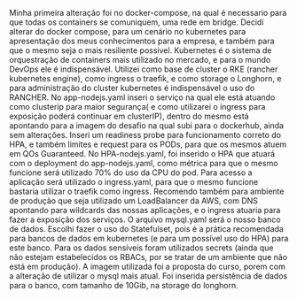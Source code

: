 Minha primeira alteração foi no docker-compose, na qual é necessario para que todas os containers se comuniquem, uma rede em bridge.
Decidi alterar do docker compose, para um cenário no kubernetes para apresentação dos meus conhecimentos para a empresa, e também para que o mesmo seja o mais resiliente possivel.
Kubernetes é o sistema de orquestração de containers mais utilizado no mercado, e para o mundo DevOps ele é indispensável.
Utilizei como base de cluster o RKE (rancher kubernetes engine), como ingress o traefik, e como storage o Longhorn, e para administração do cluster kubernetes é indispensável o uso do RANCHER.
No app-nodejs.yaml inseri o serviço na qual ele está atuando como clusterip para maior segurança( e como utilizarei o ingress para exposição poderá continuar em clusterIP), dentro do mesmo está apontando para a imagem do desafio na qual subi para o dockerhub, ainda sem alterações. Inseri um readiness probe para funcionamento correto do HPA, e também limites e request para os PODs, para que os mesmos atuem em QOs Guaranteed.
No HPA-nodejs.yaml, foi inserido o HPA que atuará com o deployment do app-nodejs.yaml, como métrica para que o mesmo funcione será utilizado 70% do uso da CPU do pod.
Para acesso a aplicação será utilizado o ingress.yaml, para que o mesmo funcione bastaria utilizar o traefik como ingress. Recomendo também para ambiente de produção que seja utilizado um LoadBalancer da AWS, com DNS apontando para wildcards das nossas aplicações, e o ingress atuaria para fazer a exposição dos serviços.
O arquivo mysql.yaml será o nosso banco de dados. Escolhi fazer o uso do Statefulset, pois é a prática recomendada para bancos de dados em kubernetes (e para um possível uso do HPA) para este banco. Para os dados sensíveis foram utilizados secrets (ainda que não estejam estabelecidos os RBACs, por se tratar de um ambiente que não está em produção). A imagem utilizada foi a proposta do curso, porem com a alteração de utilizar o mysql mais atual. Foi inserida persistência de dados para o banco, com tamanho de 10Gib, na storage do longhorn.

